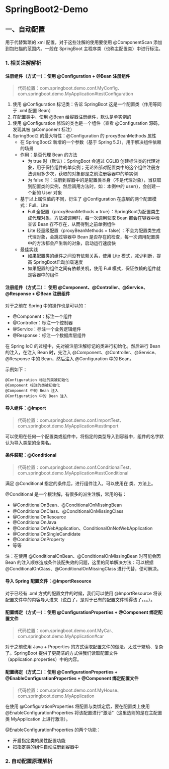 # SpringBoot2-Demo

## 一、自动配置

用于代替繁琐的 xml 配置，对于这些注解的使用要使用 @ComponentScan  添加到包扫描的范围内。一般在 SpringBoot 主程序类（也称主配置类）中进行标注。

### 1. 相关注解解析

#### 注册组件（方式一）：使用 @Configuration + @Bean 注册组件

> 代码位置：com.springboot.demo.conf.MyConfig、com.springboot.demo.MyApplication#testConfiguration

1. 使用 @Configuration 标记类：告诉 SpringBoot 这是一个配置类（作用等同于 .xml 配置 Bean）
2. 在配置类中，使用 @Bean 给容器注册组件，默认是单实例的
3. 使用 @Configuration 修饰的类也是一个组件（查看 @Configuration 源码，发现其被 @Component 标注）
4. SpringBoot2 的最大特性：@Configuration 的 proxyBeanMethods 属性
   - 在 SpringBoot2 新增的一个参数（基于 Spring 5.2），用于解决组件依赖的场景
   - 作用：是否代理 Bean 的方法
     - 为 true 时（默认）：SpringBoot 会通过 CGLIB 创建标注类的代理对象，用于保持组件的单实例；无论外部对配置类中的这个组件注册方法调用多少次，获取的对象都是之前注册容器中的单实例
     - 为 false 时：注册到容器中的是配置类本身（不是代理对象），当获取到配置类的实例，然后调用方法时，如：本例中的 user()，会创建一个新的 User 对象
   - 基于以上属性值的不同，衍生了 @Configuration 在底层的两个配置模式：Full、Lite
     - Full 全配置（proxyBeanMethods = true）：SpringBoot为配置类生成代理对象，方法被调用时，每一次调用获取 Bean 都会在容器中检查该 Bean 存不存在，从而得到之前单例组件
     - Lite 轻量级配置（proxyBeanMethods = false）：不会为配置类生成代理对象，会跳过容器中 Bean 是否存在的检查，每一次调用配置类中的方法都会产生新的对象，启动运行速度快
   - 最佳实践
     - 如果配置类的组件之间没有依赖关系，使用 Lite 模式，减少判断，提高 SpringBoot启动加载速度
     - 如果配置的组件之间有依赖关机，使用 Full 模式，保证依赖的组件就是容器中的组件

#### 注册组件（方式二）： 使用 @Component、@Controller、@Service、@Response + @Bean 注册组件

对于之前在 Spring 中的操作也是可以的：

- @Component：标注一个组件
- @Controller：标注一个控制器
- @Service：标注一个业务逻辑组件
- @Response：标注一个数据库层组件

在 Spring IoC 的过程中，先对被注册注解标记的类进行初始化。然后进行 Bean 的注入，在注入 Bean 时，先注入 @Component、@Controller、@Service、@Response 中的 Bean，然后注入 @Configuration 中的 Bean。

示例如下：

```
@Configuration 标注的类被初始化
@Component 标注的类被初始化
@Component 中的 Bean 注入
@Configuration 中的 Bean 注入
```

#### 导入组件：@Import

> 代码位置：com.springboot.demo.conf.ImportTest、com.springboot.demo.MyApplication#testImport

可以使用在任何一个配置类或组件中，将指定的类型导入到容器中，组件的名字默认为导入类型的全类名。

#### 条件装配：@Conditional

> 代码位置：com.springboot.demo.conf.ConditionalTest、com.springboot.demo.MyApplication#testConditional

满足 @Conditional 指定的条件后，进行组件注入。可以使用在 类、方法上。

@Conditional 是一个根注解，有很多的派生注解，常用的有：

- @ConditionalOnBean、@ConditionalOnMissingBean
- @ConditionalOnClass、@ConditionalOnMissingClass
- @ConditionalOnResource
- @ConditionalOnJava
- @ConditionalOnWebApplication、ConditionalOnNotWebApplication
- @ConditionalOnSingleCandidate
- @ConditionalOnProperty
- 等等

注：在使用 @ConditionalOnBean、@ConditionalOnMissingBean 时可能会因 Bean 的注入顺序造成条件装配失效的问题，这里的简单解决方法：可以根据 @ConditionalOnClass、@ConditionalOnMissingClass 进行代替，便可解决。

#### 导入 Spring 配置文件：@ImportResource

对于已经有 .xml 方式的配置文件的时候，我们可以使用 @ImportResource 将该配置文件中的内容导入进来（说白了，是对于已有的配置文件懒得该了。。。）。

#### 配置绑定（方式一）：使用 @ConfigurationProperties + @Component 绑定配置文件

>代码位置：com.springboot.demo.conf.MyCar、com.springboot.demo.MyApplication#car

对于之前使用 Java + Properties 的方式读取配置文件的做法，太过于繁琐、复杂了。SpringBoot 提供了更简洁的方式供我们读取配置文件（application.properties）中的内容。

#### 配置绑定（方式二）：使用 @ConfigurationProperties + @EnableConfigurationProperties + @Component 绑定配置文件

> 代码位置：com.springboot.demo.conf.MyHouse、com.springboot.demo.MyApplication

在使用 @ConfigurationProperties 将配置与类绑定后，要在配置类上使用 @EnableConfigurationProperties 将该配置进行“激活”（这里选则的是在主配置类 MyApplication 上进行激活）。

@EnableConfigurationProperties 的两个功能：

- 开启指定类的属性配置功能
- 把指定类的组件自动注册到容器中

### 2. 自动配置原理解析

